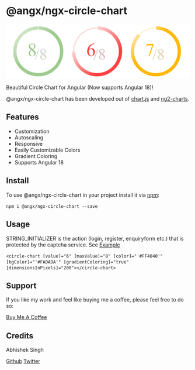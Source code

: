 # @angx/ngx-circle-chart

![Angular Circle Chart](https://raw.githubusercontent.com/angx-libs/ngx-circle-chart/master/src/assets/screenshot.png)

Beautiful Circle Chart for Angular (Now supports Angular 18)!

@angx/ngx-circle-chart has been developed out of [chart.js](https://www.npmjs.com/package/chart.js) and [ng2-charts](https://www.npmjs.com/package/ng2-charts).

## Features ##

- Customization
- Autoscaling
- Responsive
- Easily Customizable Colors
- Gradient Coloring
- Supports Angular 18

## Install ##

To use @angx/ngx-circle-chart in your project install it via [npm](https://www.npmjs.com/package/@angx/ngx-circle-chart):

```
npm i @angx/ngx-circle-chart --save
```

## Usage ##

STRING_INITIALIZER is the action (login, register, enquiryform etc.) that is protected by the captcha service. See [Example](https://github.com/angx-libs/ngx-circle-chart/tree/master/src/app/google-recaptcha-example)

```
<circle-chart [value]="6" [maxValue]="8" [color]="'#FF4040'" [bgColor]="'#FADADA'" [gradientColoring]="true" [dimensionsInPixels]="200"></circle-chart>
```

## Support ##

If you like my work and feel like buying me a coffee, please feel free to do so: 

[Buy Me A Coffee](https://buymeacoffee.com/er.abhishek)

## Credits ##

Abhishek Singh 

[Github](https://github.com/asingh0601)
[Twitter](https://twitter.com/only_abhishek)